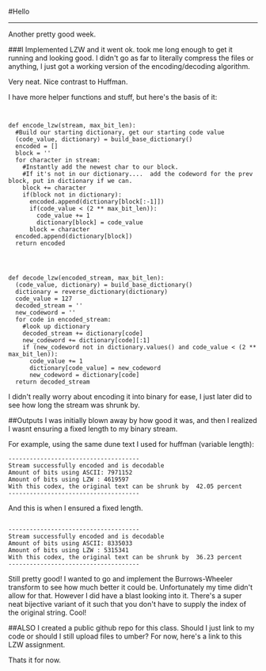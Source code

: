 #Hello
___

Another pretty good week.

###I Implemented LZW
and it went ok. took me long enough to get it running and looking good. I didn't go as far to literally compress the files or anything, I just got a working version of the encoding/decoding algorithm. 

Very neat. Nice contrast to Huffman.

I have more helper functions and stuff, but here's the basis of it: 


```


def encode_lzw(stream, max_bit_len):
  #Build our starting dictionary, get our starting code value
  (code_value, dictionary) = build_base_dictionary()
  encoded = [] 
  block = ''
  for character in stream:
    #Instantly add the newest char to our block. 
    #If it's not in our dictionary....  add the codeword for the prev block, put in dictionary if we can.
    block += character 
    if(block not in dictionary):
      encoded.append(dictionary[block[:-1]])
      if(code_value < (2 ** max_bit_len)):
        code_value += 1
        dictionary[block] = code_value
      block = character
  encoded.append(dictionary[block])
  return encoded




def decode_lzw(encoded_stream, max_bit_len):
  (code_value, dictionary) = build_base_dictionary()
  dictionary = reverse_dictionary(dictionary)
  code_value = 127
  decoded_stream = ''
  new_codeword = ''
  for code in encoded_stream:
    #look up dictionary 
    decoded_stream += dictionary[code]
    new_codeword += dictionary[code][:1]
    if (new_codeword not in dictionary.values() and code_value < (2 ** max_bit_len)):
      code_value += 1
      dictionary[code_value] = new_codeword
      new_codeword = dictionary[code]
  return decoded_stream

```

I didn't really worry about encoding it into binary for ease, I just later did to see how long the stream was shrunk by.



##Outputs
I was initially blown away by how good it was, and then I realized I wasnt ensuring a fixed length to my binary stream.

For example, using the same dune text I used for huffman (variable length):



```
-------------------------------------
Stream successfully encoded and is decodable
Amount of bits using ASCII: 7971152
Amount of bits using LZW : 4619597
With this codex, the original text can be shrunk by  42.05 percent
-------------------------------------
```

And this is when I ensured a fixed length.
```

-------------------------------------
Stream successfully encoded and is decodable
Amount of bits using ASCII: 8335033
Amount of bits using LZW : 5315341
With this codex, the original text can be shrunk by  36.23 percent
-------------------------------------
```

Still pretty good! 
I wanted to go and implement the Burrows-Wheeler transform to see how much better it could be.
Unfortunately my time didn't allow for that.
However I did have a blast looking into it. There's a super neat bijective variant of it such that you don't have to supply the index of the original string. Cool!


##ALSO
I created a public github repo for this class. Should I just link to my code or should I still upload files to umber? For now, here's a link to this LZW assignment.



Thats it for now.

